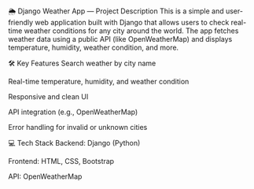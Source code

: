 🌦️ Django Weather App — Project Description
This is a simple and user-friendly web application built with Django that allows users to check real-time weather conditions for any city around the world. The app fetches weather data using a public API (like OpenWeatherMap) and displays temperature, humidity, weather condition, and more.

🛠️ Key Features
Search weather by city name

Real-time temperature, humidity, and weather condition

Responsive and clean UI

API integration (e.g., OpenWeatherMap)

Error handling for invalid or unknown cities

💻 Tech Stack
Backend: Django (Python)

Frontend: HTML, CSS, Bootstrap

API: OpenWeatherMap 
